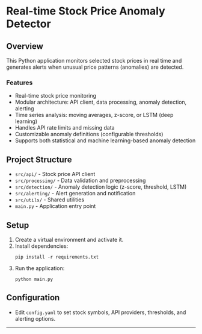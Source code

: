 # Real-time Stock Price Anomaly Detector

## Overview
This Python application monitors selected stock prices in real time and generates alerts when unusual price patterns (anomalies) are detected.

### Features
- Real-time stock price monitoring
- Modular architecture: API client, data processing, anomaly detection, alerting
- Time series analysis: moving averages, z-score, or LSTM (deep learning)
- Handles API rate limits and missing data
- Customizable anomaly definitions (configurable thresholds)
- Supports both statistical and machine learning-based anomaly detection

## Project Structure
- `src/api/` - Stock price API client
- `src/processing/` - Data validation and preprocessing
- `src/detection/` - Anomaly detection logic (z-score, threshold, LSTM)
- `src/alerting/` - Alert generation and notification
- `src/utils/` - Shared utilities
- `main.py` - Application entry point

## Setup
1. Create a virtual environment and activate it.
2. Install dependencies:
   ```
   pip install -r requirements.txt
   
3. Run the application:
   ```
   python main.py
   ```

## Configuration
- Edit `config.yaml` to set stock symbols, API providers, thresholds, and alerting options.

---
